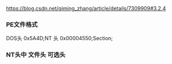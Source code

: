 https://blog.csdn.net/qiming_zhang/article/details/7309909#3.2.4

### PE文件格式
DOS头 0x5A4D;NT 头 0x00004550;Section;

### NT头中 文件头  可选头


